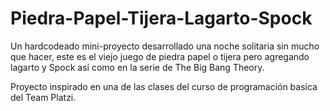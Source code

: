 # Piedra-Papel-Tijera-Lagarto-Spock
Un hardcodeado mini-proyecto desarrollado una noche solitaria sin mucho que hacer, este es el viejo juego de piedra papel o tijera pero agregando lagarto y Spock así como en la serie de The Big Bang Theory.

Proyecto inspirado en una de las clases del curso de programación basica del Team Platzi.
